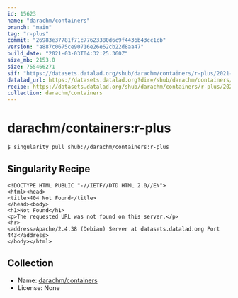 ```yaml
---
id: 15623
name: "darachm/containers"
branch: "main"
tag: "r-plus"
commit: "26983e37781f71c77623380d6c9f4436b43cc1cb"
version: "a887c0675ce90716e26e62cb22d8aa47"
build_date: "2021-03-03T04:32:25.360Z"
size_mb: 2153.0
size: 755466271
sif: "https://datasets.datalad.org/shub/darachm/containers/r-plus/2021-03-03-26983e37-a887c067/a887c0675ce90716e26e62cb22d8aa47.sif"
datalad_url: https://datasets.datalad.org?dir=/shub/darachm/containers/r-plus/2021-03-03-26983e37-a887c067/
recipe: https://datasets.datalad.org/shub/darachm/containers/r-plus/2021-03-03-26983e37-a887c067/Singularity
collection: darachm/containers
---
```


# darachm/containers:r-plus

```bash
$ singularity pull shub://darachm/containers:r-plus
```

## Singularity Recipe

```singularity
<!DOCTYPE HTML PUBLIC "-//IETF//DTD HTML 2.0//EN">
<html><head>
<title>404 Not Found</title>
</head><body>
<h1>Not Found</h1>
<p>The requested URL was not found on this server.</p>
<hr>
<address>Apache/2.4.38 (Debian) Server at datasets.datalad.org Port 443</address>
</body></html>
```

## Collection

 - Name: [darachm/containers](https://github.com/darachm/containers)
 - License: None

